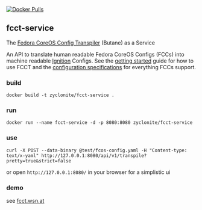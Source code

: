 [![Docker Pulls](https://badgen.net/docker/pulls/zyclonite/fcct-service)](https://hub.docker.com/r/zyclonite/fcct-service)

## fcct-service
The [Fedora CoreOS Config Transpiler](https://github.com/coreos/butane) (Butane) as a Service

An API to translate human readable Fedora CoreOS Configs (FCCs) into machine readable [Ignition](https://github.com/coreos/ignition) Configs. See the [getting
started](https://github.com/coreos/butane/blob/master/docs/getting-started.md) guide for how to use FCCT and the [configuration
specifications](https://github.com/coreos/butane/blob/master/docs/specs.md) for everything FCCs support.

### build

`docker build -t zyclonite/fcct-service .`

### run

`docker run --name fcct-service -d -p 8080:8080 zyclonite/fcct-service`

### use

`curl -X POST --data-binary @test/fcos-config.yaml -H "Content-type: text/x-yaml" http://127.0.0.1:8080/api/v1/transpile?pretty=true&strict=false`

or open `http://127.0.0.1:8080/` in your browser for a simplistic ui

### demo

see [fcct.wsn.at](https://fcct.wsn.at)
